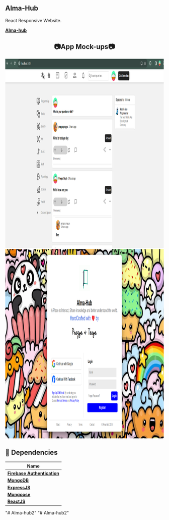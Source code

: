 ## Alma-Hub

React Responsive Website.

[**Alma-hub**](https://github.com/PragyaSingh27/Alma-hub.git)

<!-- ## 📸 ScreenShots 📷 -->

<div align="center">

## 📷App Mock-ups📷
<img src = ".\images\1.png" width = 1260 height = 600>
<br>
<img src = ".\images\2.png" width = 1260 height = 600>
<br>
<!-- <img src = "src\assets\images\3.png" width = 1260 height = 600> -->
</div>

<!-- <img src = "images\web1.jpg" width = 1260 height = 600> -->


## 🔌 Dependencies

| Name                               |
| ---------------------------------- |
| [**Firebase Authentication**]()    |
| [**MongoDB**]()                    |
| [**ExpressJS**]()                  |
| [**Mongoose**]()                   | 
| [**ReactJS**]()                    |"# Alma-hub" 
"# Alma-hub2" 
"# Alma-hub2" 

